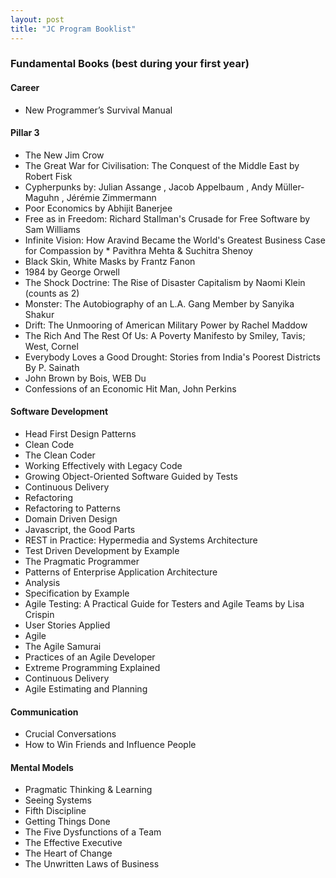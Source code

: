 ```yaml
---
layout: post
title: "JC Program Booklist"
---
```


### Fundamental Books (best during your first year)

#### Career
* New Programmer’s Survival Manual

#### Pillar 3
* The New Jim Crow
* The Great War for Civilisation: The Conquest of the Middle East by Robert Fisk
* Cypherpunks by: Julian Assange , Jacob Appelbaum , Andy Müller-Maguhn , Jérémie Zimmermann
* Poor Economics by Abhijit Banerjee
* Free as in Freedom: Richard Stallman's Crusade for Free Software by Sam Williams
* Infinite Vision: How Aravind Became the World's Greatest Business Case for Compassion by * Pavithra Mehta & Suchitra Shenoy
* Black Skin, White Masks by Frantz Fanon
* 1984 by George Orwell
* The Shock Doctrine: The Rise of Disaster Capitalism by Naomi Klein (counts as 2)
* Monster: The Autobiography of an L.A. Gang Member by Sanyika Shakur
* Drift: The Unmooring of American Military Power by Rachel Maddow
* The Rich And The Rest Of Us: A Poverty Manifesto by Smiley, Tavis; West, Cornel
* Everybody Loves a Good Drought: Stories from India's Poorest Districts By P. Sainath
* John Brown by Bois, WEB Du
* Confessions of an Economic Hit Man, John Perkins

#### Software Development
* Head First Design Patterns
* Clean Code
* The Clean Coder
* Working Effectively with Legacy Code
* Growing Object-Oriented Software Guided by Tests
* Continuous Delivery
* Refactoring
* Refactoring to Patterns
* Domain Driven Design
* Javascript, the Good Parts
* REST in Practice: Hypermedia and Systems Architecture
* Test Driven Development by Example
* The Pragmatic Programmer
* Patterns of Enterprise Application Architecture
* Analysis
* Specification by Example
* Agile Testing: A Practical Guide for Testers and Agile Teams by Lisa Crispin
* User Stories Applied
* Agile
* The Agile Samurai
* Practices of an Agile Developer
* Extreme Programming Explained
* Continuous Delivery
* Agile Estimating and Planning

#### Communication
* Crucial Conversations
* How to Win Friends and Influence People

#### Mental Models
* Pragmatic Thinking & Learning
* Seeing Systems
* Fifth Discipline
* Getting Things Done
* The Five Dysfunctions of a Team
* The Effective Executive
* The Heart of Change
* The Unwritten Laws of Business
